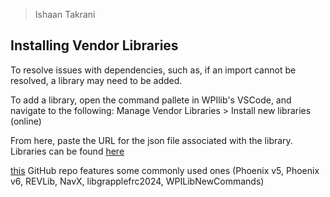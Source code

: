 > Ishaan Takrani

## Installing Vendor Libraries

To resolve issues with dependencies, such as, if an import
cannot be resolved, a library may need to be added.

To add a library, open the command pallete in WPIlib's VSCode, and navigate to the following:
Manage Vendor Libraries > Install new libraries (online)

From here, paste the URL for the json file associated with the library.
Libraries can be found [here](https://docs.wpilib.org/en/stable/docs/software/vscode-overview/3rd-party-libraries.html#libraries)

[this](https://github.com/Mars1523/FRC-Vendor-Libraries?tab=readme-ov-file) GitHub repo features some commonly used ones (Phoenix v5, Phoenix v6, REVLib, NavX, libgrapplefrc2024, WPILibNewCommands)
